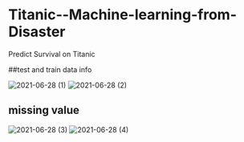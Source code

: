 # Titanic--Machine-learning-from-Disaster
Predict Survival on Titanic

##test and train data info

![2021-06-28 (1)](https://user-images.githubusercontent.com/64741151/123654172-1a85be80-d82e-11eb-83dd-046f6fe2328b.png)
![2021-06-28 (2)](https://user-images.githubusercontent.com/64741151/123654175-1bb6eb80-d82e-11eb-9774-75b8eb2719f5.png)

## missing value
![2021-06-28 (3)](https://user-images.githubusercontent.com/64741151/123654181-1ce81880-d82e-11eb-819f-fc5aefd4638c.png)
![2021-06-28 (4)](https://user-images.githubusercontent.com/64741151/123654190-1e194580-d82e-11eb-8d85-9419f3443380.png)



